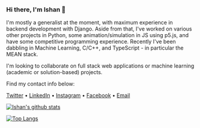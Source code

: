 ### Hi there, I'm Ishan 👋

<!--
**IshanManchanda/IshanManchanda** is a ✨ _special_ ✨ repository because its `README.md` (this file) appears on your GitHub profile.

Here are some ideas to get you started:

- 🔭 I’m currently working on ...
- 🌱 I’m currently learning ...
- 👯 I’m looking to collaborate on ...
- 🤔 I’m looking for help with ...
- 💬 Ask me about ...
- 📫 How to reach me: ...
- 😄 Pronouns: ...
- ⚡ Fun fact: ...
-->

I'm mostly a generalist at the moment, with maximum experience in backend development with Django. Aside from that, I've worked on various other projects in Python, some animation/simulation in JS using p5.js, and have some competitive programming experience. Recently I've been dabbling in Machine Learning, C/C++, and TypeScript - in particular the MEAN stack.


I'm looking to collaborate on full stack web applications or machine learning (academic or solution-based) projects. 


Find my contact info below: 

<!-- [Website](https://ishanmanchanda.github.io) • -->
[Twitter](https://twitter.com/TheIshanM) •
[LinkedIn](https://linkedin.com/in/Ishan-Manchanda) •
[Instagram](https://instagram.com/IshanManchanda) •
[Facebook](https://facebook.com/TheIshanM/) •
[Email](mailto:ishanmanchanda70@gmail.com)



[![Ishan's github stats](https://github-readme-stats.vercel.app/api?username=ishanmanchanda&show_icons=true&count_private=true)](https://github.com/IshanManchanda/IshanManchanda)

[![Top Langs](https://github-readme-stats.vercel.app/api/top-langs/?username=ishanmanchanda&layout=compact)](https://github.com/IshanManchanda/IshanManchanda)
